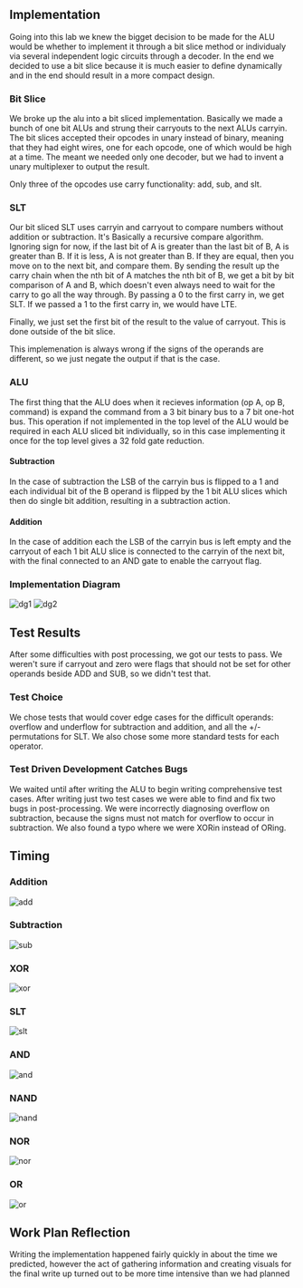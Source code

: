 ## Implementation
Going into this lab we knew the bigget decision to be made for the ALU would be whether to implement it through a bit slice method or individualy via several independent logic circuits through a decoder. In the end we decided to use a bit slice because it is much easier to define dynamically and in the end should result in a more compact design.

### Bit Slice
We broke up the alu into a bit sliced implementation. Basically we made a bunch of one bit ALUs and strung their carryouts to the next ALUs carryin. The bit slices accepted their opcodes in unary instead of binary, meaning that they had eight wires, one for each opcode, one of which would be high at a time. The meant we needed only one decoder, but we had to invent a unary multiplexer to output the result.

Only three of the opcodes use carry functionality: add, sub, and slt.

### SLT
Our bit sliced SLT uses carryin and carryout to compare numbers without addition or subtraction. It's Basically a recursive compare algorithm. Ignoring sign for now, if the last bit of A is greater than the last bit of B, A is greater than B. If it is less, A is not greater than B. If they are equal, then you move on to the next bit, and compare them. By sending the result up the carry chain when the nth bit of A matches the nth bit of B, we get a bit by bit comparison of A and B, which doesn't even always need to wait for the carry to go all the way through. By passing a 0 to the first carry in, we get SLT. If we passed a 1 to the first carry in, we would have LTE.

Finally, we just set the first bit of the result to the value of carryout. This is done outside of the bit slice.

This implemenation is always wrong if the signs of the operands are different, so we just negate the output if that is the case.

### ALU
The first thing that the ALU does when it recieves information (op A, op B, command) is expand the command from a 3 bit binary bus to a 7 bit one-hot bus. This operation if not implemented in the top level of the ALU would be required in each ALU sliced bit individually, so in this case implementing it once for the top level gives a 32 fold gate reduction.

#### Subtraction
In the case of subtraction the LSB of the carryin bus is flipped to a 1 and each individual bit of the B operand is flipped by the 1 bit ALU slices which then do single bit addition, resulting in a subtraction action.

#### Addition
In the case of addition each the LSB of the carryin bus is left empty and the carryout of each 1 bit ALU slice is connected to the carryin of the next bit, with the final connected to an AND gate to enable the carryout flag.

### Implementation Diagram
![dg1](https://github.com/TShapinsky/Lab1/blob/master/Diagram_Page_1.png?raw=true)
![dg2](https://github.com/TShapinsky/Lab1/blob/master/Diagram_Page_2.png?raw=true)

## Test Results
After some difficulties with post processing, we got our tests to pass. We weren't sure if carryout and zero were flags that should not be set for other operands beside ADD and SUB, so we didn't test that.

### Test Choice
We chose tests that would cover edge cases for the difficult operands: overflow and underflow for subtraction and addition, and all the +/- permutations for SLT. We also chose some more standard tests for each operator.

### Test Driven Development Catches Bugs
We waited until after writing the ALU to begin writing comprehensive test cases. After writing just two test cases we were able to find and fix two bugs in post-processing. We were incorrectly diagnosing overflow on subtraction, because the signs must not match for overflow to occur in subtraction. We also found a typo where we were XORin instead of ORing.

## Timing
### Addition
![add](https://github.com/TShapinsky/Lab1/blob/master/addition.PNG?raw=true)
### Subtraction
![sub](https://github.com/TShapinsky/Lab1/blob/master/Subtraction.PNG?raw=true)
### XOR
![xor](https://github.com/TShapinsky/Lab1/blob/master/XOR.PNG?raw=true)
### SLT
![slt](https://github.com/TShapinsky/Lab1/blob/master/SLT.PNG?raw=true)
### AND
![and](https://github.com/TShapinsky/Lab1/blob/master/AND.PNG?raw=true)
### NAND
![nand](https://github.com/TShapinsky/Lab1/blob/master/NAND.PNG?raw=true)
### NOR
![nor](https://github.com/TShapinsky/Lab1/blob/master/NOR.PNG?raw=true)
### OR
![or](https://github.com/TShapinsky/Lab1/blob/master/OR.PNG?raw=true)
## Work Plan Reflection
Writing the implementation happened fairly quickly in about the time we predicted, however the act of gathering information and creating visuals for the final write up turned out to be more time intensive than we had planned
